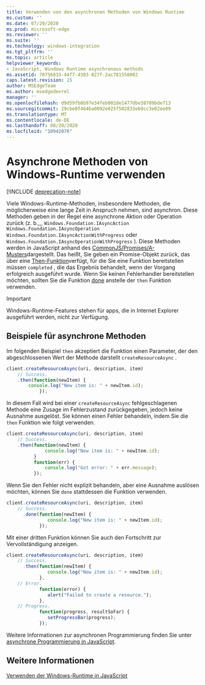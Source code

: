 ```yaml
---
title: Verwenden von den asynchronen Methoden von Windows Runtime
ms.custom: ''
ms.date: 07/29/2020
ms.prod: microsoft-edge
ms.reviewer: ''
ms.suite: ''
ms.technology: windows-integration
ms.tgt_pltfrm: ''
ms.topic: article
helpviewer_keywords:
- JavaScript, Windows Runtime asynchronous methods
ms.assetid: 70756833-44f7-4383-827f-2ac781558082
caps.latest.revision: 15
author: MSEdgeTeam
ms.author: msedgedevrel
manager: ''
ms.openlocfilehash: d9d59fb8b97e34feb002de1477dbe38709bde713
ms.sourcegitcommit: 29cbe0f464ba0092e025f502833eb9cc3e02ee89
ms.translationtype: MT
ms.contentlocale: de-DE
ms.lasthandoff: 08/20/2020
ms.locfileid: "10942076"
---
```

# Asynchrone Methoden von Windows-Runtime verwenden  

[!INCLUDE [deprecation-note](../includes/legacy-edge-note.md)]  

Viele Windows-Runtime-Methoden, insbesondere Methoden, die möglicherweise eine lange Zeit in Anspruch nehmen, sind asynchron.  Diese Methoden geben in der Regel eine asynchrone Aktion oder Operation zurück (z. b.,,, `Windows.Foundation.IAsyncAction` `Windows.Foundation.IAsyncOperation` `Windows.Foundation.IAsyncActionWithProgress` oder `Windows.Foundation.IAsyncOperationWithProgress` \).  Diese Methoden werden in JavaScript anhand des [CommonJS/Promises/A-Musters][CommonjsWikiPromises]dargestellt.  Das heißt, Sie geben ein Promise-Objekt zurück, das über eine [Then-Funktion][PreviousVersionsWindowsAppsBr229728]verfügt, für die Sie eine Funktion bereitstellen müssen `completed` , die das Ergebnis behandelt, wenn der Vorgang erfolgreich ausgeführt wurde.  Wenn Sie keinen Fehlerhandler bereitstellen möchten, sollten Sie die Funktion [done][PreviousVersionsWindowsAppsHr701079] anstelle der `then` Funktion verwenden.  

> [!IMPORTANT]
> Windows-Runtime-Features stehen für apps, die in Internet Explorer ausgeführt werden, nicht zur Verfügung.  

## Beispiele für asynchrone Methoden  

Im folgenden Beispiel `then` akzeptiert die Funktion einen Parameter, der den abgeschlossenen Wert der Methode darstellt `createResourceAsync` .  

```javascript
client.createResourceAsync(uri, description, item)
    // Success.
    .then(function(newItem) {
        console.log("New item is: " + newItem.id);
            });
```  

In diesem Fall wird bei einer `createResourceAsync` fehlgeschlagenen Methode eine Zusage im Fehlerzustand zurückgegeben, jedoch keine Ausnahme ausgelöst.  Sie können einen Fehler behandeln, indem Sie die `then` Funktion wie folgt verwenden.  

```javascript
client.createResourceAsync(uri, description, item)
    // Success.
    .then(function(newItem) {
              console.log("New item is: " + newItem.id);
          }
          function(err) {
              console.log("Got error: " + err.message);
          });
```  

Wenn Sie den Fehler nicht explizit behandeln, aber eine Ausnahme auslösen möchten, können Sie `done` stattdessen die Funktion verwenden.  

```javascript
client.createResourceAsync(uri, description, item)
    // Success.
      .done(function(newItem) {
               console.log("New item is: " + newItem.id);
            });
```  

Mit einer dritten Funktion können Sie auch den Fortschritt zur Vervollständigung anzeigen.  

```javascript
client.createResourceAsync(uri, description, item)
    // Success.
      .then(function(newItem) {
               console.log("New item is: " + newItem.id);
            },
    // Error.
            function(error) {
               alert("Failed to create a resource.");
            },
    // Progress.
            function(progress, resultSoFar) {
               setProgressBar(progress);
            });
```  

Weitere Informationen zur asynchronen Programmierung finden Sie unter [asynchrone Programmierung in JavaScript][PreviousVersionsWindowsAppsHh700330].  

## Weitere Informationen  

[Verwenden der Windows-Runtime in JavaScript][WindowsRuntimeJavascript]  

<!-- links -->  

[WindowsRuntimeJavascript]: ./using-the-windows-runtime-in-javascript.md "Verwenden der Windows-Runtime in JavaScript | Microsoft docs"  

[PreviousVersionsWindowsAppsBr229728]: /previous-versions/windows/apps/br229728(v=win.10) "Promise. then-Methode | Microsoft docs"  
[PreviousVersionsWindowsAppsHh700330]: /previous-versions/windows/apps/hh700330(v=win.10) "Asynchrone Programmierung in JavaScript (HTML) | Microsoft docs"
[PreviousVersionsWindowsAppsHr701079]: /previous-versions/windows/apps/hh701079(v=win.10) "Promise. Done-Methode | Microsoft docs"  

[CommonjsWikiPromises]: http://wiki.commonjs.org/wiki/Promises "Versprechungen | CommonJS spec-wiki"  
